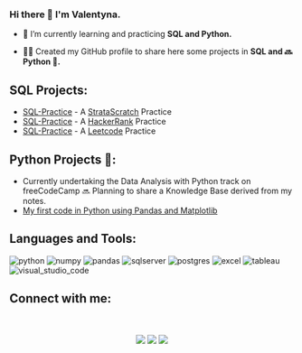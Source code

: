 ### Hi there 👋 I'm Valentyna.

* 🌱 I’m currently learning and practicing **SQL and Python.**

* **:woman_technologist:** Created my GitHub profile to share here some projects in **SQL and :soon: Python :snake:.**

## **SQL Projects:**
*   [SQL-Practice](https://github.com/ValentynaKucheriava/SQL-Practice-StrataScratch) \- A [StrataScratch](https://www.stratascratch.com/) Practice
*   [SQL-Practice](https://github.com/ValentynaKucheriava/SQL-Practice-HackerRank)  \- A [HackerRank](https://www.hackerrank.com/) Practice
*   [SQL-Practice](https://github.com/ValentynaKucheriava/SQL-Practice-Leetcode)  \- A [Leetcode](https://www.hackerrank.com/) Practice

## **Python Projects 🐍:** 
*  Currently undertaking the Data Analysis with Python track on freeCodeCamp 🔜 Planning to share a Knowledge Base derived from my notes.
*   [My first code in Python using Pandas and Matplotlib](https://github.com/ValentynaKucheriava/Python.git)
  
## **Languages and Tools:**
<div id="header" align="left">
    <img src="https://img.shields.io/badge/Python-3776AB?style=for-the-badge&logo=python&logoColor=white" alt="python"/>
  </a> 
    <img src="https://img.shields.io/badge/numpy-%23013243.svg?style=for-the-badge&logo=numpy&logoColor=white" alt="numpy"/>
  </a> 
    <img src="https://img.shields.io/badge/pandas-%23150458.svg?style=for-the-badge&logo=pandas&logoColor=white" alt="pandas"/>
  </a> 
   <img src="https://img.shields.io/badge/Microsoft%20SQL%20Server-CC2927?style=for-the-badge&logo=microsoft%20sql%20server&logoColor=white" alt="sqlserver"/>
  </a>
    <img src="https://img.shields.io/badge/postgres-%23316192.svg?style=for-the-badge&logo=postgresql&logoColor=white" alt="postgres"/>
  </a>
    <img src="https://img.shields.io/badge/Microsoft_Excel-217346?style=for-the-badge&logo=microsoft-excel&logoColor=white" alt="excel"/>
  </a>
    <img src="https://img.shields.io/badge/Tableau-E97627?style=for-the-badge&logo=Tableau&logoColor=white" alt="tableau"/>
  </a>
    <img src="https://img.shields.io/badge/Visual%20Studio%20Code-0078d7.svg?style=for-the-badge&logo=visual-studio-code&logoColor=white" alt="visual_studio_code"/>
  </a> 


## **Connect with me:** 
<p align="center">
<br>
  <br>
<a target="_blank" href="https://valentynakucheriava.github.io/cv/"><img src="https://img.shields.io/badge/-WEB-FF4088?style=for-the-badge&logo=Hugo&logoColor=white"></img></a>	
<a target="_blank" href="https://www.linkedin.com/in/valentyna-kucheriava"><img src="https://img.shields.io/badge/-LinkedIn-0077B5?style=for-the-badge&logo=Linkedin&logoColor=white"></img></a>
<a target="_blank" href="https://valentynakucheriava@outlook.com"><img src="https://img.shields.io/badge/Gmail-D14836?style=for-the-badge&logo=gmail&logoColor=white"></img></a>
